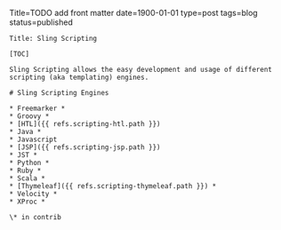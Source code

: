 Title=TODO add front matter 
date=1900-01-01
type=post
tags=blog
status=published
~~~~~~
Title: Sling Scripting

[TOC]

Sling Scripting allows the easy development and usage of different scripting (aka templating) engines.

# Sling Scripting Engines

* Freemarker *
* Groovy *
* [HTL]({{ refs.scripting-htl.path }})
* Java *
* Javascript
* [JSP]({{ refs.scripting-jsp.path }})
* JST *
* Python *
* Ruby *
* Scala *
* [Thymeleaf]({{ refs.scripting-thymeleaf.path }}) *
* Velocity *
* XProc *

\* in contrib
